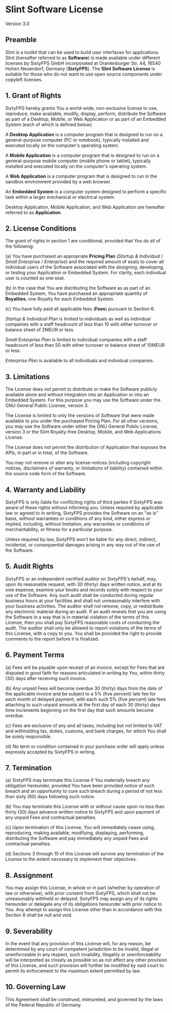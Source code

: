 # Slint Software License

Version 3.0

## Preamble

Slint is a toolkit that can be used to build user interfaces for applications. Slint (hereafter referred to as **Software**) is made available under different licenses by SixtyFPS GmbH incorporated at Oranienburger Str. 44, 16540 Hohen Neuendorf, Germany (**SixtyFPS**). The **Slint Software License** is suitable for those who do not want to use open source components under copyleft licenses.

## 1. Grant of Rights

SixtyFPS hereby grants You a world-wide, non-exclusive license to use, reproduce, make available, modify, display, perform, distribute the Software as part of a Desktop, Mobile, or Web Application or as part of an Embedded System (each of which is defined below).

A **Desktop Application** is a computer program that is designed to run on a general-purpose computer (PC or notebook), typically installed and executed locally on the computer's operating system.

A **Mobile Application** is a computer program that is designed to run on a general-purpose mobile computer (mobile phone or tablet), typically installed and executed locally on the computer's operating system.

A **Web Application** is a computer program that is designed to run in the sandbox environment provided by a web browser.

An **Embedded System** is a computer system designed to perform a specific task within a larger mechanical or electrical system.

Desktop Application, Mobile Application, and Web Application are hereafter referred to as **Application**.

## 2. License Conditions

The grant of rights in section 1 are conditional, provided that You do all of the following:

(a) You have purchased an appropriate **Pricing Plan** (*Startup & Individual* / *Small Enterprise* / *Enterprise*) and the required amount of seats to cover all individual users of the Software associated with the designing, developing, or testing your Application or Embedded System. For clarity, each individual user is counted as one seat.

(b) In the case that You are distributing the Software as as part of an Embedded System, You have purchased an appropriate quantity of **Royalties**, one Royalty for each Embedded System.

(c) You have fully paid all applicable fees (**Fees**) pursuant to Section 6.

*Startup & Individual Plan* is limited to individuals as well as individual companies with a staff headcount of less than 10 with either turnover or balance sheet of 2MEUR or less.

*Small Enterprise Plan* is limited to individual companies with a staff headcount of less than 50 with either turnover or balance sheet of 10MEUR or less.

*Enterprise Plan* is available to all individuals and individual companies.

## 3. Limitations

The License does not permit to distribute or make the Software publicly available alone and without integration into an Application or into an Embedded System. For this purpose you may use the Software under the GNU General Public License, version 3.

The License is limited to only the versions of Software that were made available to you under the purchased Pricing Plan. For all other versions, you may use the Software under either the GNU General Public License, version 3 or the Slint Royalty-free Desktop, Mobile, and Web Applications License.

The License does not permit the distribution of Application that exposes the APIs, in part or in total, of the Software.

You may not remove or alter any license notices (including copyright notices, disclaimers of warranty, or limitations of liability) contained within the source code form of the Software.

## 4. Warranty and Liability

SixtyFPS is only liable for conflicting rights of third parties if SixtyFPS was aware of these rights without informing you. Unless required by applicable law or agreed to in writing, SixtyFPS provides the Software on an "as is" basis, without warranties or conditions of any kind, either express or implied, including, without limitation, any warranties or conditions of merchantability, or fitness for a particular purpose.

Unless required by law, SixtyFPS won't be liable for any direct, indirect, incidental, or consequential damages arising in any way out of the use of the Software.

## 5. Audit Rights

SixtyFPS or an independent certified auditor on SixtyFPS's behalf, may, upon its reasonable request, with 30 (thirty) days written notice, and at its sole expense, examine your books and records solely with respect to your use of the Software. Any such audit shall be conducted during regular business hours at your facilities and shall not unreasonably interfere with your business activities. The auditor shall not remove, copy, or redistribute any electronic material during an audit. If an audit reveals that you are using the Software in a way that is in material violation of the terms of this License, then you shall pay SixtyFPS reasonable costs of conducting the audit. The auditor shall only be allowed to report violations of the terms of this License, with a copy to you. You shall be provided the right to provide comments to the report before it is finalized.

## 6. Payment Terms

(a) Fees will be payable upon receipt of an invoice, except for Fees that are disputed in good faith for reasons articulated in writing by You, within thirty (30) days after receiving such invoice.

(b) Any unpaid Fees will become overdue 30 (thirty) days from the date of the applicable invoice and be subject to a 5% (five percent) late fee for each month of delayed payment, with each such 5% (five percent) late fees attaching to such unpaid amounts at the first day of each 30 (thirty) days time increments beginning on the first day that such amounts become overdue.

(c) Fees are exclusive of any and all taxes, including but not limited to VAT and withholding tax, duties, customs, and bank charges, for which You shall be solely responsible.

(d) No term or condition contained in your purchase order will apply unless expressly accepted by SixtyFPS in writing.

## 7. Termination

(a) SixtyFPS may terminate this License if You materially breach any obligation hereunder, provided You have been provided notice of such breach and an opportunity to cure such breach during a period of not less than sixty (60) days following such notice.

(b) You may terminate this License with or without cause upon no less than thirty (30) days advance written notice to SixtyFPS and upon payment of any unpaid Fees and contractual penalties.

(c) Upon termination of this License, You will immediately cease using, reproducing, making available, modifying, displaying, performing, distributing the Software and pay immediately any unpaid Fees and contractual penalties.

(d) Sections 3 through 10 of this License will survive any termination of the License to the extent necessary to implement their objectives.

## 8. Assignment

You may assign this License, in whole or in part (whether by operation of law or otherwise), with prior consent from SixtyFPS, which shall not be unreasonably withheld or delayed. SixtyFPS may assign any of its rights hereunder or delegate any of its obligations hereunder with prior notice to You. Any attempt to assign this License other than in accordance with this Section 8 shall be null and void.

## 9. Severability

In the event that any provision of this License will, for any reason, be determined by any court of competent jurisdiction to be invalid, illegal or unenforceable in any respect, such invalidity, illegality or unenforceability will be interpreted as closely as possible so as not affect any other provision of this License, and such provision will further be modified by said court to permit its enforcement to the maximum extent permitted by law.

## 10. Governing Law

This Agreement shall be construed, interpreted, and governed by the laws of the Federal Republic of Germany.
